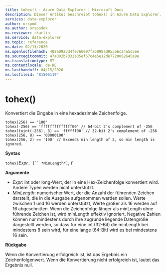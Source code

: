 ```yaml
---
title: tohex() - Azure Data Explorer | Microsoft Docs
description: Dieser Artikel beschreibt tohex() in Azure Data Explorer.
services: data-explorer
author: orspod
ms.author: orspodek
ms.reviewer: rkarlin
ms.service: data-explorer
ms.topic: reference
ms.date: 02/13/2020
ms.openlocfilehash: 402a0923d4fe760e97fa6098ad955b6c24a5d5ee
ms.sourcegitcommit: 47a002b7032a05ef67c4e5e12de7720062645e9e
ms.translationtype: MT
ms.contentlocale: de-DE
ms.lasthandoff: 04/15/2020
ms.locfileid: "81506119"
---
```

# <a name="tohex"></a>tohex()

Konvertiert die Eingabe in eine hexadezimale Zeichenfolge.

```kusto
tohex(256) == '100'
tohex(-256) == 'ffffffffffffff00' // 64-bit 2's complement of -256
tohex(toint(-256), 8) == 'ffffff00' // 32-bit 2's complement of -256
tohex(256, 8) == '00000100'
tohex(256, 2) == '100' // Exceeds min length of 2, so min length is ignored.
```

**Syntax**

`tohex(`*Expr*`, [`` *MinLength*]`, )'

**Argumente**

* *Expr*: int oder long-Wert, der in eine Hex-Zeichenfolge konvertiert wird.  Andere Typen werden nicht unterstützt.
* *MinLength*: numerischer Wert, der die Anzahl der führenden Zeichen darstellt, die in die Ausgabe aufgenommen werden sollen.  Werte zwischen 1 und 16 werden unterstützt, Werte größer als 16 werden auf 16 abgeschnitten.  Wenn die Zeichenfolge länger als minLength ohne führende Zeichen ist, wird minLength effektiv ignoriert.  Negative Zahlen können nur mindestens durch ihre zugrunde liegende Datengröße dargestellt werden, so dass für eine int (32-Bit) die minLength bei mindestens 8 sein wird, für eine lange (64-Bit) wird es bei mindestens 16 sein.

**Rückgabe**

Wenn die Konvertierung erfolgreich ist, ist das Ergebnis ein Zeichenfolgenwert.
Wenn die Konvertierung nicht erfolgreich ist, lautet das Ergebnis null.